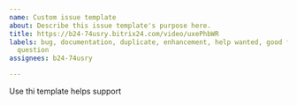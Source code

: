 ```yaml
---
name: Custom issue template
about: Describe this issue template's purpose here.
title: https://b24-74usry.bitrix24.com/video/uxePhbWR
labels: bug, documentation, duplicate, enhancement, help wanted, good first issue,
  question
assignees: b24-74usry

---
```


Use thi template helps support

